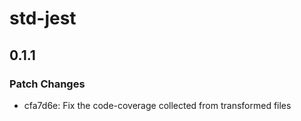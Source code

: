 # std-jest

## 0.1.1

### Patch Changes

- cfa7d6e: Fix the code-coverage collected from transformed files
